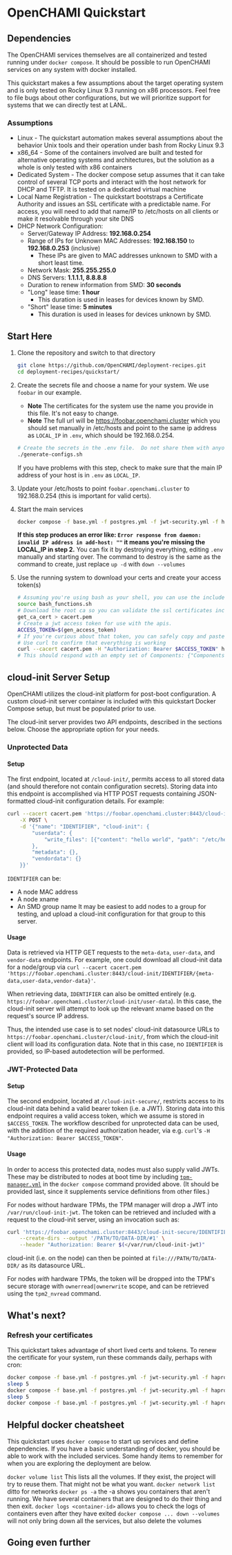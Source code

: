 # OpenCHAMI Quickstart

## Dependencies

The OpenCHAMI services themselves are all containerized and tested running under `docker compose`.  It should be possible to run OpenCHAMI services on any system with docker installed.

This quickstart makes a few assumptions about the target operating system and is only tested on Rocky Linux 9.3 running on x86 processors.  Feel free to file bugs about other configurations, but we will prioritize support for systems that we can directly test at LANL.

### Assumptions

* Linux - The quickstart automation makes several assumptions about the behavior Unix tools and their operation under bash from Rocky Linux 9.3
* x86_64 - Some of the containers involved are built and tested for alternative operating systems and architectures, but the solution as a whole is only tested with x86 containers
* Dedicated System - The docker compose setup assumes that it can take control of several TCP ports and interact with the host network for DHCP and TFTP.  It is tested on a dedicated virtual machine
* Local Name Registration - The quickstart bootstraps a Certificate Authority and issues an SSL certificate with a predictable name.  For access, you will need to add that name/IP to /etc/hosts on all clients or make it resolvable through your site DNS
* DHCP Network Configuration:
  * Server/Gateway IP Address: __192.168.0.254__
  * Range of IPs for Unknown MAC Addresses: __192.168.150__ to __192.168.0.253__ (inclusive)
    * These IPs are given to MAC addresses unknown to SMD with a short least time.
  * Network Mask: __255.255.255.0__
  * DNS Servers: __1.1.1.1, 8.8.8.8__
  * Duration to renew information from SMD: __30 seconds__
  * "Long" lease time: __1 hour__
    * This duration is used in leases for devices known by SMD.
  * "Short" lease time: __5 minutes__
    * This duration is used in leases for devices unknown by SMD.

## Start Here

1. Clone the repository and switch to that directory
   ```bash
   git clone https://github.com/OpenCHAMI/deployment-recipes.git
   cd deployment-recipes/quickstart/
   ```
1. Create the secrets file and choose a name for your system.  We use `foobar` in our example.
    - __Note__ The certificates for the system use the name you provide in this file.  It's not easy to change.
    - __Note__ The full url will be https://foobar.openchami.cluster which you should set manually in /etc/hosts and point to the same ip address as `LOCAL_IP` in `.env`, which should be 192.168.0.254.
   
   ```bash
   # Create the secrets in the .env file.  Do not share them with anyone. 
   ./generate-configs.sh
   ```
   If you have problems with this step, check to make sure that the main IP address of your host is in `.env` as `LOCAL_IP`.
1. Update your /etc/hosts to point `foobar.openchami.cluster` to 192.168.0.254 (this is important for valid certs).
1. Start the main services
   ```bash 
   docker compose -f base.yml -f postgres.yml -f jwt-security.yml -f haproxy-api-gateway.yml -f  openchami-svcs.yml -f autocert.yml -f coredhcp.yml -f configurator.yml up -d
   ```
   __If this step produces an error like: `Error response from daemon: invalid IP address in add-host: ""` it means you're missing the LOCAL_IP in step 2.__
   You can fix it by destroying everything, editing `.env` manually and starting over.  The command to destroy is the same as the command to create, just replace `up -d` with `down --volumes`
1. Use the running system to download your certs and create your access token(s)
   ```bash
   # Assuming you're using bash as your shell, you can use the included functions to simplify interactions with your new OpenCHAMI system.
   source bash_functions.sh
   # Download the root ca so you can validate the ssl certificates included with your system
   get_ca_cert > cacert.pem
   # Create a jwt access token for use with the apis.
   ACCESS_TOKEN=$(gen_access_token)
   # If you're curious about that token, you can safely copy and paste it into https://jwt.io to learn more.
   # Use curl to confirm that everything is working
   curl --cacert cacert.pem -H "Authorization: Bearer $ACCESS_TOKEN" https://foobar.openchami.cluster:8443/hsm/v2/State/Components
   # This should respond with an empty set of Components: {"Components":[]}
   ```


## cloud-init Server Setup

OpenCHAMI utilizes the cloud-init platform for post-boot configuration.
A custom cloud-init server container is included with this quickstart Docker Compose setup, but must be populated prior to use.

The cloud-init server provides two API endpoints, described in the sections below.
Choose the appropriate option for your needs.

### Unprotected Data

#### Setup
The first endpoint, located at `/cloud-init/`, permits access to all stored data (and should therefore not contain configuration secrets).
Storing data into this endpoint is accomplished via HTTP POST requests containing JSON-formatted cloud-init configuration details.
For example:
```bash
curl --cacert cacert.pem 'https://foobar.openchami.cluster:8443/cloud-init/' \
    -X POST \
    -d '{"name": "IDENTIFIER", "cloud-init": {
        "userdata": {
            "write_files": [{"content": "hello world", "path": "/etc/hello"}]
        },
        "metadata": {},
        "vendordata": {}
    }}'
```
`IDENTIFIER` can be:
- A node MAC address
- A node xname
- An SMD group name
It may be easiest to add nodes to a group for testing, and upload a cloud-init configuration for that group to this server.

#### Usage
Data is retrieved via HTTP GET requests to the `meta-data`, `user-data`, and `vendor-data` endpoints.
For example, one could download all cloud-init data for a node/group via `curl --cacert cacert.pem 'https://foobar.openchami.cluster:8443/cloud-init/IDENTIFIER/{meta-data,user-data,vendor-data}'`.

When retrieving data, `IDENTIFIER` can also be omitted entirely (e.g. `https://foobar.openchami.cluster/cloud-init/user-data`).
In this case, the cloud-init server will attempt to look up the relevant xname based on the request's source IP address.

Thus, the intended use case is to set nodes' cloud-init datasource URLs to `https://foobar.openchami.cluster/cloud-init/`, from which the cloud-init client will load its configuration data.
Note that in this case, no `IDENTIFIER` is provided, so IP-based autodetection will be performed.

### JWT-Protected Data

#### Setup
The second endpoint, located at `/cloud-init-secure/`, restricts access to its cloud-init data behind a valid bearer token (i.e. a JWT).
Storing data into this endpoint requires a valid access token, which we assume is stored in `$ACCESS_TOKEN`.
The workflow described for unprotected data can be used, with the addition of the required authorization header, via e.g. `curl`'s `-H "Authorization: Bearer $ACCESS_TOKEN"`.

#### Usage
In order to access this protected data, nodes must also supply valid JWTs.
These may be distributed to nodes at boot time by including [`tpm-manager.yml`](tpm-manager.yml) in the `docker compose` command provided above.
(It should be provided last, since it supplements service definitions from other files.)

For nodes without hardware TPMs, the TPM manager will drop a JWT into `/var/run/cloud-init-jwt`.
The token can be retrieved and included with a request to the cloud-init server, using an invocation such as:
```bash
curl 'https://foobar.openchami.cluster:8443/cloud-init-secure/IDENTIFIER/{meta-data,user-data,vendor-data}' \
    --create-dirs --output '/PATH/TO/DATA-DIR/#1' \
    --header "Authorization: Bearer $(</var/run/cloud-init-jwt)"
```
cloud-init (i.e. on the node) can then be pointed at `file:///PATH/TO/DATA-DIR/` as its datasource URL.

For nodes *with* hardware TPMs, the token will be dropped into the TPM's secure storage with `ownerread|ownerwrite` scope, and can be retrieved using the `tpm2_nvread` command.


## What's next?

### Refresh your certificates

This quickstart takes advantage of short lived certs and tokens.  To renew the certificate for your system, run these commands daily, perhaps with cron:

```bash
docker compose -f base.yml -f postgres.yml -f jwt-security.yml -f haproxy-api-gateway.yml -f openchami-svcs.yml -f autocert.yml  restart acme-register
sleep 5
docker compose -f base.yml -f postgres.yml -f jwt-security.yml -f haproxy-api-gateway.yml -f openchami-svcs.yml -f autocert.yml  restart acme-deploy
sleep 5
docker compose -f base.yml -f postgres.yml -f jwt-security.yml -f haproxy-api-gateway.yml -f openchami-svcs.yml -f autocert.yml  restart haproxy

```

## Helpful docker cheatsheet

This quickstart uses `docker compose` to start up services and define dependencies.  If you have a basic understanding of docker, you should be able to work with the included services.  Some handy items to remember for when you are exploring the deployment are below.


`docker volume list` This lists all the volumes.  If they exist, the project will try to reuse them.  That might not be what you want.
`docker network list` ditto for networks
`docker ps -a` the -a shows you containers that aren't running.  We have several containers that are designed to do their thing and then exit.
`docker logs <container-id>` allows you to check the logs of containers even after they have exited
`docker compose ... down --volumes` will not only bring down all the services, but also delete the volumes

## Going even further
